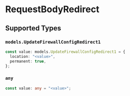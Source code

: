 # RequestBodyRedirect


## Supported Types

### `models.UpdateFirewallConfigRedirect1`

```typescript
const value: models.UpdateFirewallConfigRedirect1 = {
  location: "<value>",
  permanent: true,
};
```

### `any`

```typescript
const value: any = "<value>";
```

